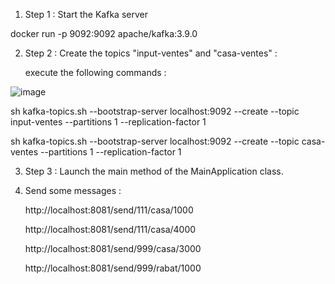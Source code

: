 1) Step 1 : Start the Kafka server
  
  docker run -p 9092:9092 apache/kafka:3.9.0

2) Step 2 : Create the topics "input-ventes" and "casa-ventes" :

   execute the following commands : 

  ![image](https://github.com/user-attachments/assets/faf7ed11-626f-45a4-b543-a47012b13b80)

  
sh kafka-topics.sh --bootstrap-server localhost:9092 --create --topic input-ventes --partitions 1 --replication-factor 1

sh kafka-topics.sh --bootstrap-server localhost:9092 --create --topic casa-ventes --partitions 1 --replication-factor 1

3) Step 3 : Launch the main method of the MainApplication class.
   
5) Send some messages :

   http://localhost:8081/send/111/casa/1000
   
   http://localhost:8081/send/111/casa/4000

   http://localhost:8081/send/999/casa/3000

   http://localhost:8081/send/999/rabat/1000
   

   


   
